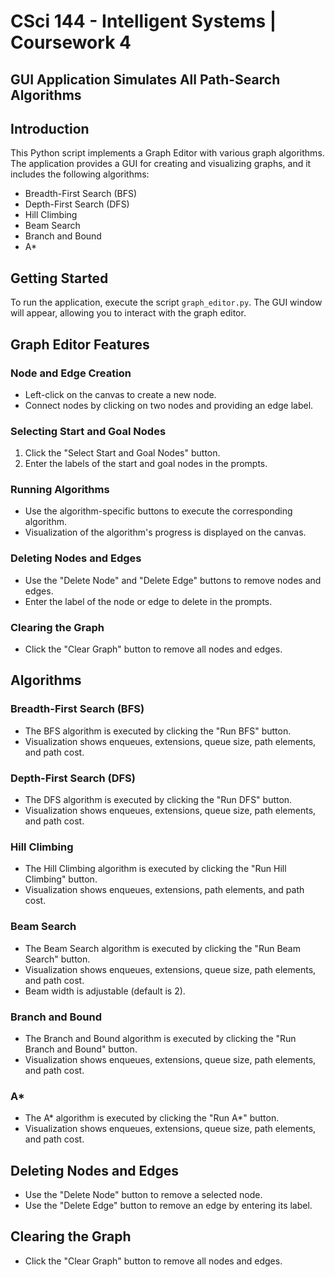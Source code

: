 # CSci 144 - Intelligent Systems | Coursework 4
## GUI Application Simulates All Path-Search Algorithms

## Introduction

This Python script implements a Graph Editor with various graph algorithms. The application provides a GUI for creating and visualizing graphs, and it includes the following algorithms:

- Breadth-First Search (BFS)
- Depth-First Search (DFS)
- Hill Climbing
- Beam Search
- Branch and Bound
- A*

## Getting Started

To run the application, execute the script `graph_editor.py`. The GUI window will appear, allowing you to interact with the graph editor.

## Graph Editor Features

### Node and Edge Creation

- Left-click on the canvas to create a new node.
- Connect nodes by clicking on two nodes and providing an edge label.

### Selecting Start and Goal Nodes

1. Click the "Select Start and Goal Nodes" button.
2. Enter the labels of the start and goal nodes in the prompts.

### Running Algorithms

- Use the algorithm-specific buttons to execute the corresponding algorithm.
- Visualization of the algorithm's progress is displayed on the canvas.

### Deleting Nodes and Edges

- Use the "Delete Node" and "Delete Edge" buttons to remove nodes and edges.
- Enter the label of the node or edge to delete in the prompts.

### Clearing the Graph

- Click the "Clear Graph" button to remove all nodes and edges.

## Algorithms

### Breadth-First Search (BFS)

- The BFS algorithm is executed by clicking the "Run BFS" button.
- Visualization shows enqueues, extensions, queue size, path elements, and path cost.

### Depth-First Search (DFS)

- The DFS algorithm is executed by clicking the "Run DFS" button.
- Visualization shows enqueues, extensions, queue size, path elements, and path cost.

### Hill Climbing

- The Hill Climbing algorithm is executed by clicking the "Run Hill Climbing" button.
- Visualization shows enqueues, extensions, path elements, and path cost.

### Beam Search

- The Beam Search algorithm is executed by clicking the "Run Beam Search" button.
- Visualization shows enqueues, extensions, queue size, path elements, and path cost.
- Beam width is adjustable (default is 2).

### Branch and Bound

- The Branch and Bound algorithm is executed by clicking the "Run Branch and Bound" button.
- Visualization shows enqueues, extensions, queue size, path elements, and path cost.

### A*

- The A* algorithm is executed by clicking the "Run A*" button.
- Visualization shows enqueues, extensions, queue size, path elements, and path cost.

## Deleting Nodes and Edges

- Use the "Delete Node" button to remove a selected node.
- Use the "Delete Edge" button to remove an edge by entering its label.

## Clearing the Graph

- Click the "Clear Graph" button to remove all nodes and edges.
